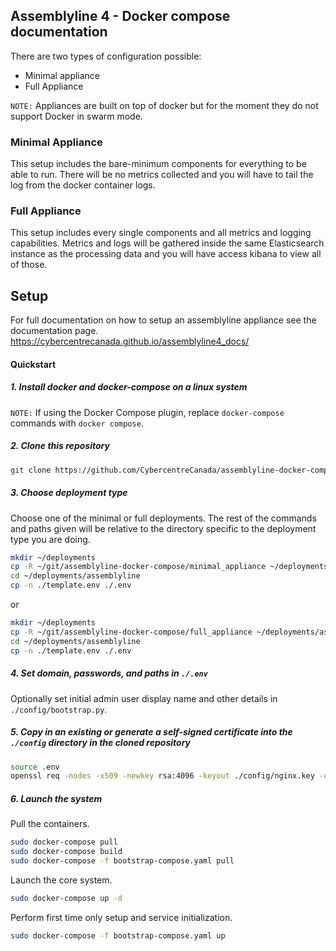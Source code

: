 ## Assemblyline 4 - Docker compose documentation

There are two types of configuration possible:

- Minimal appliance
- Full Appliance

```NOTE:``` Appliances are built on top of docker but for the moment they do not support Docker in swarm mode.

### Minimal Appliance

This setup includes the bare-minimum components for everything to be able to run. There will be no metrics collected and you will have to tail the log from the docker container logs.

### Full Appliance

This setup includes every single components and all metrics and logging capabilities. Metrics and logs will be gathered inside the same Elasticsearch instance as the processing data and you will have access kibana to view all of those.

## Setup

For full documentation on how to setup an assemblyline appliance see the documentation page.
https://cybercentrecanada.github.io/assemblyline4_docs/

#### Quickstart

##### 1. Install docker and docker-compose on a linux system
```NOTE:``` If using the Docker Compose plugin, replace `docker-compose` commands with `docker compose`.

##### 2. Clone this repository
```bash
git clone https://github.com/CybercentreCanada/assemblyline-docker-compose.git
```

##### 3. Choose deployment type
Choose one of the minimal or full deployments. The rest of the commands
and paths given will be relative to the directory specific to the deployment
type you are doing.
```bash
mkdir ~/deployments
cp -R ~/git/assemblyline-docker-compose/minimal_appliance ~/deployments/assemblyline
cd ~/deployments/assemblyline
cp -n ./template.env ./.env
```

or

```bash
mkdir ~/deployments
cp -R ~/git/assemblyline-docker-compose/full_appliance ~/deployments/assemblyline
cd ~/deployments/assemblyline
cp -n ./template.env ./.env
```

##### 4. Set domain, passwords, and paths in `./.env`

Optionally set initial admin user display name and other details in `./config/bootstrap.py`.

##### 5. Copy in an existing or generate a self-signed certificate into the `./config` directory in the cloned repository
```bash
source .env
openssl req -nodes -x509 -newkey rsa:4096 -keyout ./config/nginx.key -out ./config/nginx.crt -days 365 -subj "/C=CA/ST=Ontario/L=Ottawa/O=CCCS/CN=$DOMAIN"
```

##### 6. Launch the system
Pull the containers.
```bash
sudo docker-compose pull
sudo docker-compose build
sudo docker-compose -f bootstrap-compose.yaml pull
```
Launch the core system.
```bash
sudo docker-compose up -d
```
Perform first time only setup and service initialization.
```bash
sudo docker-compose -f bootstrap-compose.yaml up
 ```
